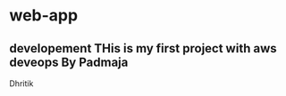 # web-app
developement
THis is my first project with aws deveops
By Padmaja
---------------
Dhritik
